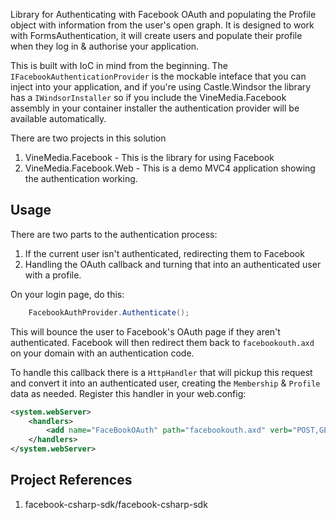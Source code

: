 Library for Authenticating with Facebook OAuth and populating the Profile object with information from the user's open graph. 
It is designed to work with FormsAuthentication, it will create users and populate their profile when they log in & authorise your application.

This is built with IoC in mind from the beginning. The `IFacebookAuthenticationProvider` is the mockable inteface that you can 
inject into your application, and if you're using Castle.Windsor the library has a `IWindsorInstaller` so if you include the VineMedia.Facebook assembly in your container installer the authentication provider will be available automatically.

There are two projects in this solution
 1. VineMedia.Facebook - This is the library for using Facebook
 2. VineMedia.Facebook.Web - This is a demo MVC4 application showing the authentication working.

## Usage ##

There are two parts to the authentication process:
1. If the current user isn't authenticated, redirecting them to Facebook
2. Handling the OAuth callback and turning that into an authenticated user with a profile.

On your login page, do this:

```c#	
	FacebookAuthProvider.Authenticate();
```

This will bounce the user to Facebook's OAuth page if they aren't authenticated.  Facebook will then redirect them back to `facebookouth.axd` on your domain with an authentication code.

To handle this callback there is a `HttpHandler` that will pickup this request and convert it into an authenticated user, creating the `Membership` & `Profile` data as needed.  Register this handler in your web.config:

```xml
<system.webServer>
	<handlers>
		<add name="FaceBookOAuth" path="facebookouth.axd" verb="POST,GET,HEAD" type="VineMedia.Facebook.FacebookOAuthHandler, VineMedia.Facebook" preCondition="integratedMode" />
	</handlers>
</system.webServer>
```

## Project References ##

1. facebook-csharp-sdk/facebook-csharp-sdk
